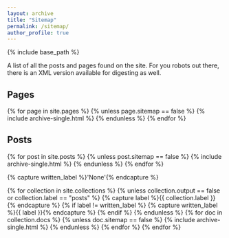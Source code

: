 ```yaml
---
layout: archive
title: "Sitemap"
permalink: /sitemap/
author_profile: true
---
```


{% include base_path %}

A list of all the posts and pages found on the site. For you robots out there, there is an XML version available for digesting as well.

<h2>Pages</h2>
{% for page in site.pages %}
  {% unless page.sitemap == false %}
    {% include archive-single.html %}
  {% endunless %}
{% endfor %}

<h2>Posts</h2>
{% for post in site.posts %}
  {% unless post.sitemap == false %}
    {% include archive-single.html %}
  {% endunless %}
{% endfor %}

{% capture written_label %}'None'{% endcapture %}

{% for collection in site.collections %}
  {% unless collection.output == false or collection.label == "posts" %}
    {% capture label %}{{ collection.label }}{% endcapture %}
    {% if label != written_label %}
      {% capture written_label %}{{ label }}{% endcapture %}
    {% endif %}
  {% endunless %}
  {% for doc in collection.docs %}
    {% unless doc.sitemap == false %}
      {% include archive-single.html %}
    {% endunless %}
  {% endfor %}
{% endfor %}